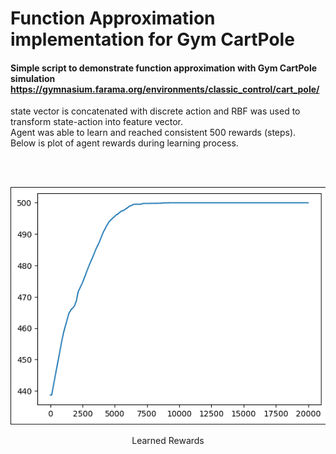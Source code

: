# Function Approximation implementation for Gym CartPole
#### Simple script to demonstrate function approximation with Gym CartPole simulation https://gymnasium.farama.org/environments/classic_control/cart_pole/
state vector is concatenated with discrete action and RBF was used to transform state-action into feature vector. <br>
Agent was able to learn and reached consistent 500 rewards (steps). <br>
Below is plot of agent rewards during learning process.

<br><br>
<div align="center">
  <img src="../Assets/RBF-Approximation-CartPole-Rewards.png" alt="Learned Rewards" title="Learned rewards" />
  <p>Learned Rewards</p>
</div>
